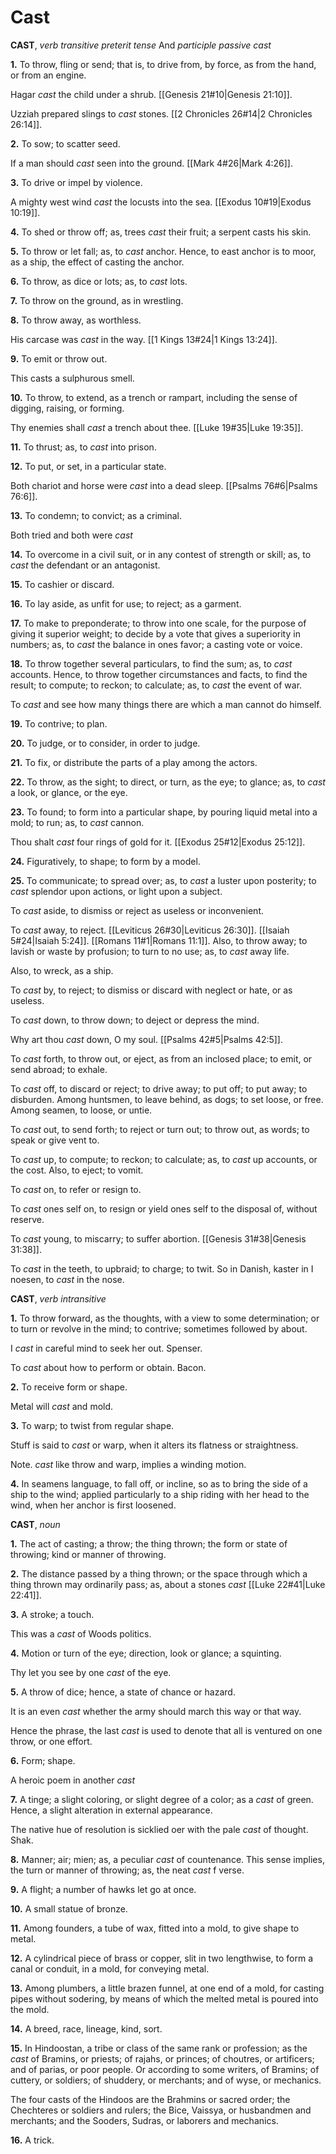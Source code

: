 # Cast

**CAST**, _verb transitive_ _preterit tense_ And _participle passive_ _cast_

**1.** To throw, fling or send; that is, to drive from, by force, as from the hand, or from an engine.

Hagar _cast_ the child under a shrub. [[Genesis 21#10|Genesis 21:10]].

Uzziah prepared slings to _cast_ stones. [[2 Chronicles 26#14|2 Chronicles 26:14]].

**2.** To sow; to scatter seed.

If a man should _cast_ seen into the ground. [[Mark 4#26|Mark 4:26]].

**3.** To drive or impel by violence.

A mighty west wind _cast_ the locusts into the sea. [[Exodus 10#19|Exodus 10:19]].

**4.** To shed or throw off; as, trees _cast_ their fruit; a serpent casts his skin.

**5.** To throw or let fall; as, to _cast_ anchor. Hence, to east anchor is to moor, as a ship, the effect of casting the anchor.

**6.** To throw, as dice or lots; as, to _cast_ lots.

**7.** To throw on the ground, as in wrestling.

**8.** To throw away, as worthless.

His carcase was _cast_ in the way. [[1 Kings 13#24|1 Kings 13:24]].

**9.** To emit or throw out.

This casts a sulphurous smell.

**10.** To throw, to extend, as a trench or rampart, including the sense of digging, raising, or forming.

Thy enemies shall _cast_ a trench about thee. [[Luke 19#35|Luke 19:35]].

**11.** To thrust; as, to _cast_ into prison.

**12.** To put, or set, in a particular state.

Both chariot and horse were _cast_ into a dead sleep. [[Psalms 76#6|Psalms 76:6]].

**13.** To condemn; to convict; as a criminal.

Both tried and both were _cast_

**14.** To overcome in a civil suit, or in any contest of strength or skill; as, to _cast_ the defendant or an antagonist.

**15.** To cashier or discard.

**16.** To lay aside, as unfit for use; to reject; as a garment.

**17.** To make to preponderate; to throw into one scale, for the purpose of giving it superior weight; to decide by a vote that gives a superiority in numbers; as, to _cast_ the balance in ones favor; a casting vote or voice.

**18.** To throw together several particulars, to find the sum; as, to _cast_ accounts. Hence, to throw together circumstances and facts, to find the result; to compute; to reckon; to calculate; as, to _cast_ the event of war.

To _cast_ and see how many things there are which a man cannot do himself.

**19.** To contrive; to plan.

**20.** To judge, or to consider, in order to judge.

**21.** To fix, or distribute the parts of a play among the actors.

**22.** To throw, as the sight; to direct, or turn, as the eye; to glance; as, to _cast_ a look, or glance, or the eye.

**23.** To found; to form into a particular shape, by pouring liquid metal into a mold; to run; as, to _cast_ cannon.

Thou shalt _cast_ four rings of gold for it. [[Exodus 25#12|Exodus 25:12]].

**24.** Figuratively, to shape; to form by a model.

**25.** To communicate; to spread over; as, to _cast_ a luster upon posterity; to _cast_ splendor upon actions, or light upon a subject.

To _cast_ aside, to dismiss or reject as useless or inconvenient.

To _cast_ away, to reject. [[Leviticus 26#30|Leviticus 26:30]]. [[Isaiah 5#24|Isaiah 5:24]]. [[Romans 11#1|Romans 11:1]]. Also, to throw away; to lavish or waste by profusion; to turn to no use; as, to _cast_ away life.

Also, to wreck, as a ship.

To _cast_ by, to reject; to dismiss or discard with neglect or hate, or as useless.

To _cast_ down, to throw down; to deject or depress the mind.

Why art thou _cast_ down, O my soul. [[Psalms 42#5|Psalms 42:5]].

To _cast_ forth, to throw out, or eject, as from an inclosed place; to emit, or send abroad; to exhale.

To _cast_ off, to discard or reject; to drive away; to put off; to put away; to disburden. Among huntsmen, to leave behind, as dogs; to set loose, or free. Among seamen, to loose, or untie.

To _cast_ out, to send forth; to reject or turn out; to throw out, as words; to speak or give vent to.

To _cast_ up, to compute; to reckon; to calculate; as, to _cast_ up accounts, or the cost. Also, to eject; to vomit.

To _cast_ on, to refer or resign to.

To _cast_ ones self on, to resign or yield ones self to the disposal of, without reserve.

To _cast_ young, to miscarry; to suffer abortion. [[Genesis 31#38|Genesis 31:38]].

To _cast_ in the teeth, to upbraid; to charge; to twit. So in Danish, kaster in I noesen, to _cast_ in the nose.

**CAST**, _verb intransitive_

**1.** To throw forward, as the thoughts, with a view to some determination; or to turn or revolve in the mind; to contrive; sometimes followed by about.

I _cast_ in careful mind to seek her out. Spenser.

To _cast_ about how to perform or obtain. Bacon.

**2.** To receive form or shape.

Metal will _cast_ and mold.

**3.** To warp; to twist from regular shape.

Stuff is said to _cast_ or warp, when it alters its flatness or straightness.

Note. _cast_ like throw and warp, implies a winding motion.

**4.** In seamens language, to fall off, or incline, so as to bring the side of a ship to the wind; applied particularly to a ship riding with her head to the wind, when her anchor is first loosened.

**CAST**, _noun_

**1.** The act of casting; a throw; the thing thrown; the form or state of throwing; kind or manner of throwing.

**2.** The distance passed by a thing thrown; or the space through which a thing thrown may ordinarily pass; as, about a stones _cast_ [[Luke 22#41|Luke 22:41]].

**3.** A stroke; a touch.

This was a _cast_ of Woods politics.

**4.** Motion or turn of the eye; direction, look or glance; a squinting.

Thy let you see by one _cast_ of the eye.

**5.** A throw of dice; hence, a state of chance or hazard.

It is an even _cast_ whether the army should march this way or that way.

Hence the phrase, the last _cast_ is used to denote that all is ventured on one throw, or one effort.

**6.** Form; shape.

A heroic poem in another _cast_

**7.** A tinge; a slight coloring, or slight degree of a color; as a _cast_ of green. Hence, a slight alteration in external appearance.

The native hue of resolution is sicklied oer with the pale _cast_ of thought. Shak.

**8.** Manner; air; mien; as, a peculiar _cast_ of countenance. This sense implies, the turn or manner of throwing; as, the neat _cast_ f verse.

**9.** A flight; a number of hawks let go at once.

**10.** A small statue of bronze.

**11.** Among founders, a tube of wax, fitted into a mold, to give shape to metal.

**12.** A cylindrical piece of brass or copper, slit in two lengthwise, to form a canal or conduit, in a mold, for conveying metal.

**13.** Among plumbers, a little brazen funnel, at one end of a mold, for casting pipes without sodering, by means of which the melted metal is poured into the mold.

**14.** A breed, race, lineage, kind, sort.

**15.** In Hindoostan, a tribe or class of the same rank or profession; as the _cast_ of Bramins, or priests; of rajahs, or princes; of choutres, or artificers; and of parias, or poor people. Or according to some writers, of Bramins; of cuttery, or soldiers; of shuddery, or merchants; and of wyse, or mechanics.

The four casts of the Hindoos are the Brahmins or sacred order; the Chechteres or soldiers and rulers; the Bice, Vaissya, or husbandmen and merchants; and the Sooders, Sudras, or laborers and mechanics.

**16.** A trick.